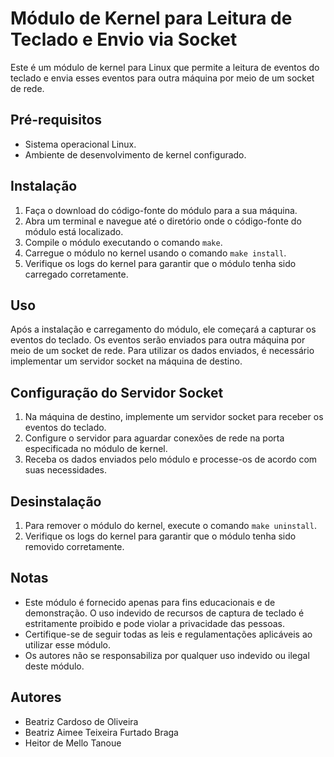 # Módulo de Kernel para Leitura de Teclado e Envio via Socket

Este é um módulo de kernel para Linux que permite a leitura de eventos do teclado e envia esses eventos para outra máquina por meio de um socket de rede.

## Pré-requisitos

- Sistema operacional Linux.
- Ambiente de desenvolvimento de kernel configurado.

## Instalação

1. Faça o download do código-fonte do módulo para a sua máquina.
2. Abra um terminal e navegue até o diretório onde o código-fonte do módulo está localizado.
3. Compile o módulo executando o comando `make`.
4. Carregue o módulo no kernel usando o comando `make install`.
5. Verifique os logs do kernel para garantir que o módulo tenha sido carregado corretamente.

## Uso

Após a instalação e carregamento do módulo, ele começará a capturar os eventos do teclado. Os eventos serão enviados para outra máquina por meio de um socket de rede. Para utilizar os dados enviados, é necessário implementar um servidor socket na máquina de destino.

## Configuração do Servidor Socket

1. Na máquina de destino, implemente um servidor socket para receber os eventos do teclado.
2. Configure o servidor para aguardar conexões de rede na porta especificada no módulo de kernel.
3. Receba os dados enviados pelo módulo e processe-os de acordo com suas necessidades.

## Desinstalação

1. Para remover o módulo do kernel, execute o comando `make uninstall`.
2. Verifique os logs do kernel para garantir que o módulo tenha sido removido corretamente.

## Notas

- Este módulo é fornecido apenas para fins educacionais e de demonstração. O uso indevido de recursos de captura de teclado é estritamente proibido e pode violar a privacidade das pessoas.
- Certifique-se de seguir todas as leis e regulamentações aplicáveis ao utilizar esse módulo.
- Os autores não se responsabiliza por qualquer uso indevido ou ilegal deste módulo.

## Autores

- Beatriz Cardoso de Oliveira
- Beatriz Aimee Teixeira Furtado Braga
- Heitor de Mello Tanoue
